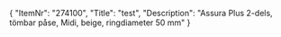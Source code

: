 {
  "ItemNr": "274100",
  "Title": "test",
  "Description": "Assura Plus 2-dels, tömbar påse, Midi, beige, ringdiameter 50 mm"
}